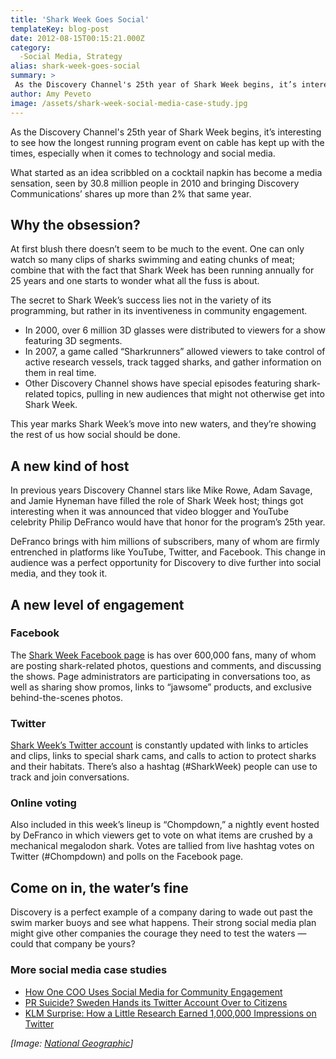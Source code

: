 ```yaml
---
title: 'Shark Week Goes Social'
templateKey: blog-post
date: 2012-08-15T00:15:21.000Z
category: 
  -Social Media, Strategy
alias: shark-week-goes-social
summary: > 
 As the Discovery Channel's 25th year of Shark Week begins, it’s interesting to see how the longest running program event on cable has kept up with the times, especially when it comes to technology and social media.
author: Amy Peveto
image: /assets/shark-week-social-media-case-study.jpg
---
```


As the Discovery Channel's 25th year of Shark Week begins, it’s interesting to see how the longest running program event on cable has kept up with the times, especially when it comes to technology and social media.

What started as an idea scribbled on a cocktail napkin has become a media sensation, seen by 30.8 million people in 2010 and bringing Discovery Communications’ shares up more than 2% that same year.

Why the obsession?
------------------

At first blush there doesn’t seem to be much to the event. One can only watch so many clips of sharks swimming and eating chunks of meat; combine that with the fact that Shark Week has been running annually for 25 years and one starts to wonder what all the fuss is about.

The secret to Shark Week’s success lies not in the variety of its programming, but rather in its inventiveness in community engagement.

*   In 2000, over 6 million 3D glasses were distributed to viewers for a show featuring 3D segments.
*   In 2007, a game called “Sharkrunners” allowed viewers to take control of active research vessels, track tagged sharks, and gather information on them in real time.
*   Other Discovery Channel shows have special episodes featuring shark-related topics, pulling in new audiences that might not otherwise get into Shark Week.

This year marks Shark Week’s move into new waters, and they’re showing the rest of us how social should be done.

A new kind of host
------------------

In previous years Discovery Channel stars like Mike Rowe, Adam Savage, and Jamie Hyneman have filled the role of Shark Week host; things got interesting when it was announced that video blogger and YouTube celebrity Philip DeFranco would have that honor for the program’s 25th year.

DeFranco brings with him millions of subscribers, many of whom are firmly entrenched in platforms like YouTube, Twitter, and Facebook. This change in audience was a perfect opportunity for Discovery to dive further into social media, and they took it.

A new level of engagement
-------------------------

### Facebook

The [Shark Week Facebook page](https://www.facebook.com/sharkweek) is has over 600,000 fans, many of whom are posting shark-related photos, questions and comments, and discussing the shows. Page administrators are participating in conversations too, as well as sharing show promos, links to “jawsome” products, and exclusive behind-the-scenes photos.

### Twitter

[Shark Week’s Twitter account](http://twitter.com/SharkWeek) is constantly updated with links to articles and clips, links to special shark cams, and calls to action to protect sharks and their habitats. There’s also a hashtag (#SharkWeek) people can use to track and join conversations.

### Online voting

Also included in this week’s lineup is “Chompdown,” a nightly event hosted by DeFranco in which viewers get to vote on what items are crushed by a mechanical megalodon shark. Votes are tallied from live hashtag votes on Twitter (#Chompdown) and polls on the Facebook page.

Come on in, the water’s fine
----------------------------

Discovery is a perfect example of a company daring to wade out past the swim marker buoys and see what happens. Their strong social media plan might give other companies the courage they need to test the waters — could that company be yours?

### More social media case studies

*   [How One COO Uses Social Media for Community Engagement](/blog/05/03/2012/how-one-coo-uses-social-media-community-engagement-interview)
*   [PR Suicide? Sweden Hands its Twitter Account Over to Citizens](/blog/12/19/2011/pr-suicide-sweden-hands-its-twitter-account-over-citizens)
*   [KLM Surprise: How a Little Research Earned 1,000,000 Impressions on Twitter](/2011/01/11/klm-surprise-how-little-research-earned-1000000-impressions-twitter)

_\[Image: [National Geographic](http://animals.nationalgeographic.com/animals/photos/great-white-sharks/#/eye-level-great-white_6448_600x450.jpg)\]_